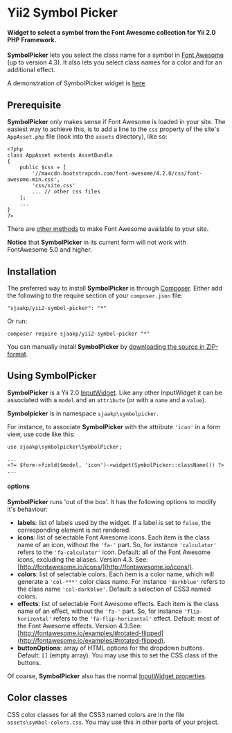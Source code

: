 Yii2 Symbol Picker
==================

#### Widget to select a symbol from the Font Awesome collection for Yii 2.0 PHP Framework. ####

**SymbolPicker** lets you select the class name for a symbol in [Font Awesome](http://fontawesome.io/) (up to version 4.3). It also lets you select class names for a color and for an additional effect.

A demonstration of SymbolPicker widget is [here](http://www.sjaakpriester.nl/software/symbolpicker).

## Prerequisite ##

**SymbolPicker** only makes sense if Font Awesome is loaded in your site. The easiest way to achieve this, is to add a line to the `css` property of the site's `AppAsset.php` file (look into the `assets` directory), like so:

    <?php
	class AppAsset extends AssetBundle
	{
	    public $css = [
        	'//maxcdn.bootstrapcdn.com/font-awesome/4.2.0/css/font-awesome.min.css',
        	'css/site.css'
			...	// other css files
    	];
		...	
	}
	?>

There are [other methods](http://fontawesome.io/get-started/) to make Font Awesome available to your site.

**Notice** that **SymbolPicker** in its current form will not work with FontAwesome 5.0 and higher. 

## Installation ##

The preferred way to install **SymbolPicker** is through [Composer](https://getcomposer.org/). Either add the following to the require section of your `composer.json` file:

`"sjaakp/yii2-symbol-picker": "*"` 

Or run:

`composer require sjaakp/yii2-symbol-picker "*"` 

You can manually install **SymbolPicker** by [downloading the source in ZIP-format](https://github.com/sjaakp/yii2-symbol-picker/archive/master.zip).

## Using SymbolPicker ##

**SymbolPicker** is a Yii 2.0 [InputWidget](http://www.yiiframework.com/doc-2.0/yii-widgets-inputwidget.html). Like any other InputWidget it can be associated with a `model` and an `attribute` (or with a `name` and a `value`).

**Symbolpicker** is in namespace `sjaakp\symbolpicker`.

For instance, to associate **SymbolPicker** with the attribute `'icon'` in a form view, use code like this:

    use sjaakp\symbolpicker\SymbolPicker;
        
	...
	<?= $form->field($model, 'icon')->widget(SymbolPicker::className()) ?>
	...

#### options ####

**SymbolPicker** runs 'out of the box'. It has the following options to modify it's behaviour:

- **labels**: list of labels used by the widget. If a label is set to `false`, the corresponding element is not rendered.
- **icons**: list of selectable Font Awesome icons. Each item is the class name of an icon, without the `'fa-'` part. So, for instance `'calculator'` refers to the `'fa-calculator'` icon. Default: all of the Font Awesome icons, excluding the aliases. Version 4.3. See: [http://fontawesome.io/icons/](http://fontawesome.io/icons/).
- **colors**: list of selectable colors. Each item is a color name, which will generate a `'col-***'` color class name. For instance `'darkblue'` refers to the class name `'col-darkblue'`. Default: a selection of CSS3 named colors.
- **effects**: list of selectable Font Awesome effects. Each item is the class name of an effect, without the `'fa-'` part. So, for instance `'flip-horizontal'` refers to the `'fa-flip-horizontal'` effect. Default: most of the Font Awesome effects. Version 4.3.See: [http://fontawesome.io/examples/#rotated-flipped](http://fontawesome.io/examples/#rotated-flipped).
- **buttonOptions**: array of HTML options for the dropdown buttons. Default: `[]` (empty array). You may use this to set the CSS class of the buttons.

Of coarse, **SymbolPicker** also has the normal [InputWidget properties](http://www.yiiframework.com/doc-2.0/yii-widgets-inputwidget.html).

## Color classes ##

CSS color classes for all the CSS3 named colors are in the file `assets\symbol-colors.css`. You may use this in other parts of your project.
